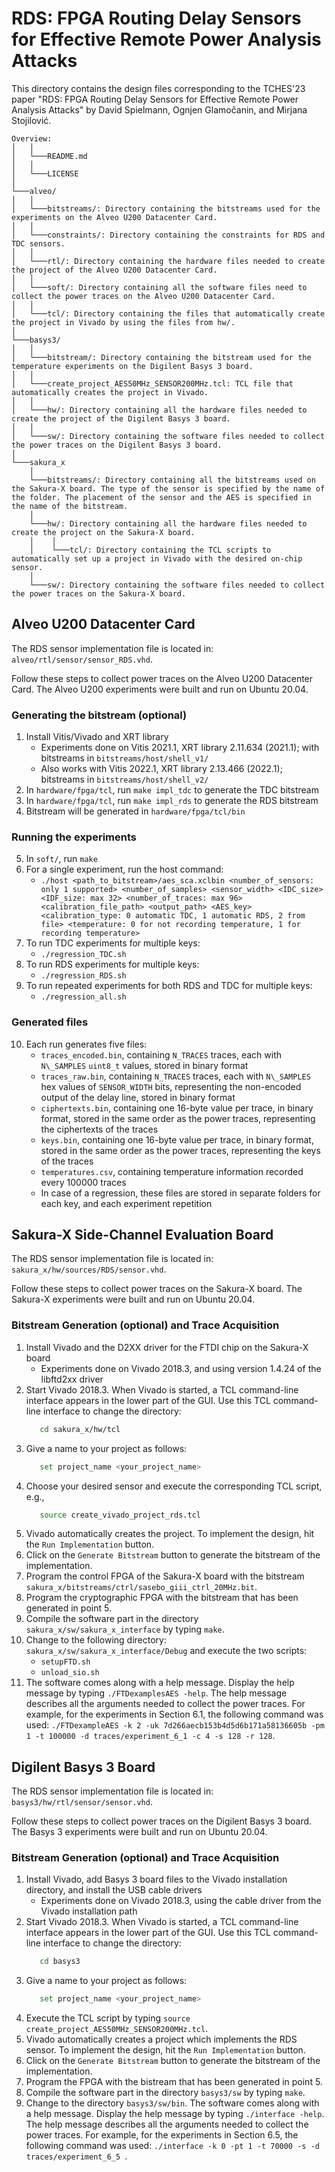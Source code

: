 # RDS: FPGA Routing Delay Sensors for Effective Remote Power Analysis Attacks

This directory contains the design files corresponding to the TCHES'23 paper "RDS: FPGA Routing Delay Sensors for Effective Remote Power Analysis Attacks" by David Spielmann, Ognjen Glamočanin, and Mirjana Stojilović.

```
Overview:
│   │
│   └───README.md
│   │
│   └───LICENSE
│
└───alveo/
│   │
│   └───bitstreams/: Directory containing the bitstreams used for the experiments on the Alveo U200 Datacenter Card.
│   │
│   └───constraints/: Directory containing the constraints for RDS and TDC sensors.
│   │
│   └───rtl/: Directory containing the hardware files needed to create the project of the Alveo U200 Datacenter Card.
│   │
│   └───soft/: Directory containing all the software files need to collect the power traces on the Alveo U200 Datacenter Card.
│   │
│   └───tcl/: Directory containing the files that automatically create the project in Vivado by using the files from hw/.
│
└───basys3/
│   │
│   └───bitstream/: Directory containing the bitstream used for the temperature experiments on the Digilent Basys 3 board.
│   │
│   └───create_project_AES50MHz_SENSOR200MHz.tcl: TCL file that automatically creates the project in Vivado.
│   │
│   └───hw/: Directory containing all the hardware files needed to create the project of the Digilent Basys 3 board.
│   │
│   └───sw/: Directory containing the software files needed to collect the power traces on the Digilent Basys 3 board.
│
└───sakura_x
    │
    └───bitstreams/: Directory containing all the bitstreams used on the Sakura-X board. The type of the sensor is specified by the name of the folder. The placement of the sensor and the AES is specified in the name of the bitstream.
    │
    └───hw/: Directory containing all the hardware files needed to create the project on the Sakura-X board.
    │    │
    │    └───tcl/: Directory containing the TCL scripts to automatically set up a project in Vivado with the desired on-chip sensor.
    │
    └───sw/: Directory containing the software files needed to collect the power traces on the Sakura-X board.

```

## Alveo U200 Datacenter Card

The RDS sensor implementation file is located in: `alveo/rtl/sensor/sensor_RDS.vhd`.

Follow these steps to collect power traces on the Alveo U200 Datacenter Card. The Alveo U200 experiments were built and run on Ubuntu 20.04.

### Generating the bitstream (optional)

1. Install Vitis/Vivado and XRT library
    * Experiments done on Vitis 2021.1, XRT library 2.11.634 (2021.1); with bitstreams in `bitstreams/host/shell_v1/`
    * Also works with Vitis 2022.1, XRT library 2.13.466 (2022.1); bitstreams in `bitstreams/host/shell_v2/`
2. In `hardware/fpga/tcl`, run `make impl_tdc` to generate the TDC bitstream
3. In `hardware/fpga/tcl`, run `make impl_rds` to generate the RDS bitstream
4. Bitstream will be generated in `hardware/fpga/tcl/bin`

### Running the experiments

5. In `soft/`, run `make`
6. For a single experiment, run the host command:
    * `./host <path_to_bitstream>/aes_sca.xclbin <number_of_sensors: only 1 supported> <number_of_samples> <sensor_width> <IDC_size> <IDF_size: max 32> <number_of_traces: max 96> <calibration_file_path> <output_path> <AES_key> <calibration_type: 0 automatic TDC, 1 automatic RDS, 2 from file> <temperature: 0 for not recording temperature, 1 for recording temperature>`
7. To run TDC experiments for multiple keys:
    * `./regression_TDC.sh`
8. To run RDS experiments for multiple keys:
    * `./regression_RDS.sh`
9. To run repeated experiments for both RDS and TDC for multiple keys:
    * `./regression_all.sh`

### Generated files

10. Each run generates five files:
    * `traces_encoded.bin`, containing `N_TRACES` traces, each with `N\_SAMPLES` `uint8_t` values, stored in binary format
    * `traces_raw.bin`, containing `N_TRACES` traces, each with `N\_SAMPLES` hex values of `SENSOR_WIDTH` bits, representing the non-encoded output of the delay line, stored in binary format
    * `ciphertexts.bin`, containing one 16-byte value per trace, in binary format, stored in the same order as the power traces, representing the ciphertexts of the traces
    * `keys.bin`, containing one 16-byte value per trace, in binary format, stored in the same order as the power traces, representing the keys of the traces
    * `temperatures.csv`, containing temperature information recorded every 100000 traces
    * In case of a regression, these files are stored in separate folders for each key, and each experiment repetition


## Sakura-X Side-Channel Evaluation Board

The RDS sensor implementation file is located in: `sakura_x/hw/sources/RDS/sensor.vhd`.

Follow these steps to collect power traces on the Sakura-X board. The Sakura-X experiments were built and run on Ubuntu 20.04.

### Bitstream Generation (optional) and Trace Acquisition

1. Install Vivado and the D2XX driver for the FTDI chip on the Sakura-X board
    * Experiments done on Vivado 2018.3, and using version 1.4.24 of the libftd2xx driver
2. Start Vivado 2018.3. When Vivado is started, a TCL command-line interface appears in the lower part of the GUI. Use this TCL command-line interface to change the directory:
   ```bash
      cd sakura_x/hw/tcl
   ```
3. Give a name to your project as follows:
   ```bash
      set project_name <your_project_name>
   ```
4. Choose your desired sensor and execute the corresponding TCL script, e.g.,
   ```bash
      source create_vivado_project_rds.tcl
   ```
5. Vivado automatically creates the project. To implement the design, hit the `Run Implementation` button.
6. Click on the `Generate Bitstream` button to generate the bitstream of the implementation.
7. Program the control FPGA of the Sakura-X board with the bitstream `sakura_x/bitstreams/ctrl/sasebo_giii_ctrl_20MHz.bit`.
8. Program the cryptographic FPGA with the bitstream that has been generated in point 5.
9. Compile the software part in the directory `sakura_x/sw/sakura_x_interface` by typing `make`.
10. Change to the following directory: `sakura_x/sw/sakura_x_interface/Debug` and execute the two scripts:
    * `setupFTD.sh`
    * `unload_sio.sh`
11. The software comes along with a help message. Display the help message by typing `./FTDexamplesAES -help`. The help message describes all the arguments needed to collect the power traces. For example, for the experiments in Section 6.1, the following command was used:
    `./FTDexampleAES -k 2 -uk 7d266aecb153b4d5d6b171a58136605b -pm 1 -t 100000 -d traces/experiment_6_1 -c 4 -s 128 -r 128`.

## Digilent Basys 3 Board

The RDS sensor implementation file is located in: `basys3/hw/rtl/sensor/sensor.vhd`.

Follow these steps to collect power traces on the Digilent Basys 3 board. The Basys 3 experiments were built and run on Ubuntu 20.04.

### Bitstream Generation (optional) and Trace Acquisition

1. Install Vivado, add Basys 3 board files to the Vivado installation directory, and install the USB cable drivers
    * Experiments done on Vivado 2018.3, using the cable driver from the Vivado installation path
2. Start Vivado 2018.3. When Vivado is started, a TCL command-line interface appears in the lower part of the GUI. Use this TCL command-line interface to change the directory:
   ```bash
      cd basys3
   ```
3. Give a name to your project as follows:
   ```bash
      set project_name <your_project_name>
   ```
4. Execute the TCL script by typing `source create_project_AES50MHz_SENSOR200MHz.tcl`.
5. Vivado automatically creates a project which implements the RDS sensor. To implement the design, hit the `Run Implementation` button.
6. Click on the `Generate Bitstream` button to generate the bitstream of the implementation.
7. Program the FPGA with the bistream that has been generated in point 5.
8. Compile the software part in the directory `basys3/sw` by typing `make`.
9. Change to the directory `basys3/sw/bin`. The software comes along with a help message. Display the help message by typing `./interface -help`. The help message describes all the arguments needed to collect the power traces. For example, for the experiments in Section 6.5, the following command was used: `./interface -k 0 -pt 1 -t 70000 -s -d traces/experiment_6_5 `.
